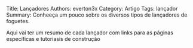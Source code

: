 Title: Lançadores
Authors: everton3x
Category: Artigo
Tags: lançador
Summary: Conheeça um pouco sobre os diversos tipos de lançadores de foguetes.

Aqui vai ter um resumo de cada lançador com links para as páginas específicas e tutoriasis de construção
